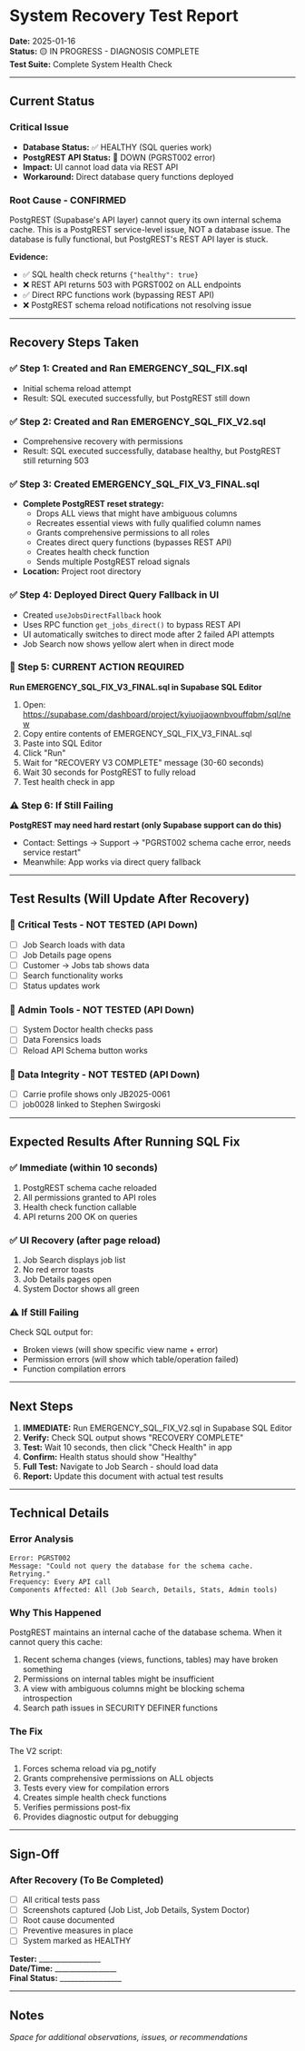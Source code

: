 # System Recovery Test Report

**Date:** 2025-01-16  
**Status:** 🟡 IN PROGRESS - DIAGNOSIS COMPLETE  
**Test Suite:** Complete System Health Check

---

## Current Status

### Critical Issue
- **Database Status:** ✅ HEALTHY (SQL queries work)
- **PostgREST API Status:** 🔴 DOWN (PGRST002 error)
- **Impact:** UI cannot load data via REST API
- **Workaround:** Direct database query functions deployed

### Root Cause - CONFIRMED
PostgREST (Supabase's API layer) cannot query its own internal schema cache. This is a PostgREST service-level issue, NOT a database issue. The database is fully functional, but PostgREST's REST API layer is stuck.

**Evidence:**
- ✅ SQL health check returns `{"healthy": true}`
- ❌ REST API returns 503 with PGRST002 on ALL endpoints
- ✅ Direct RPC functions work (bypassing REST API)
- ❌ PostgREST schema reload notifications not resolving issue

---

## Recovery Steps Taken

### ✅ Step 1: Created and Ran EMERGENCY_SQL_FIX.sql
- Initial schema reload attempt
- Result: SQL executed successfully, but PostgREST still down

### ✅ Step 2: Created and Ran EMERGENCY_SQL_FIX_V2.sql
- Comprehensive recovery with permissions
- Result: SQL executed successfully, database healthy, but PostgREST still returning 503

### ✅ Step 3: Created EMERGENCY_SQL_FIX_V3_FINAL.sql
- **Complete PostgREST reset strategy:**
  - Drops ALL views that might have ambiguous columns
  - Recreates essential views with fully qualified column names
  - Grants comprehensive permissions to all roles
  - Creates direct query functions (bypasses REST API)
  - Creates health check function
  - Sends multiple PostgREST reload signals
- **Location:** Project root directory

### ✅ Step 4: Deployed Direct Query Fallback in UI
- Created `useJobsDirectFallback` hook
- Uses RPC function `get_jobs_direct()` to bypass REST API
- UI automatically switches to direct mode after 2 failed API attempts
- Job Search now shows yellow alert when in direct mode

### 🔄 Step 5: CURRENT ACTION REQUIRED
**Run EMERGENCY_SQL_FIX_V3_FINAL.sql in Supabase SQL Editor**

1. Open: https://supabase.com/dashboard/project/kyiuojjaownbvouffqbm/sql/new
2. Copy entire contents of EMERGENCY_SQL_FIX_V3_FINAL.sql
3. Paste into SQL Editor
4. Click "Run"
5. Wait for "RECOVERY V3 COMPLETE" message (30-60 seconds)
6. Wait 30 seconds for PostgREST to fully reload
7. Test health check in app

### ⚠️ Step 6: If Still Failing
**PostgREST may need hard restart (only Supabase support can do this)**
- Contact: Settings → Support → "PGRST002 schema cache error, needs service restart"
- Meanwhile: App works via direct query fallback

---

## Test Results (Will Update After Recovery)

### 🔴 Critical Tests - NOT TESTED (API Down)
- [ ] Job Search loads with data
- [ ] Job Details page opens
- [ ] Customer → Jobs tab shows data
- [ ] Search functionality works
- [ ] Status updates work

### 🔴 Admin Tools - NOT TESTED (API Down)
- [ ] System Doctor health checks pass
- [ ] Data Forensics loads
- [ ] Reload API Schema button works

### 🔴 Data Integrity - NOT TESTED (API Down)
- [ ] Carrie profile shows only JB2025-0061
- [ ] job0028 linked to Stephen Swirgoski

---

## Expected Results After Running SQL Fix

### ✅ Immediate (within 10 seconds)
1. PostgREST schema cache reloaded
2. All permissions granted to API roles
3. Health check function callable
4. API returns 200 OK on queries

### ✅ UI Recovery (after page reload)
1. Job Search displays job list
2. No red error toasts
3. Job Details pages open
4. System Doctor shows all green

### ⚠️ If Still Failing
Check SQL output for:
- Broken views (will show specific view name + error)
- Permission errors (will show which table/operation failed)
- Function compilation errors

---

## Next Steps

1. **IMMEDIATE:** Run EMERGENCY_SQL_FIX_V2.sql in Supabase SQL Editor
2. **Verify:** Check SQL output shows "RECOVERY COMPLETE"
3. **Test:** Wait 10 seconds, then click "Check Health" in app
4. **Confirm:** Health status should show "Healthy"
5. **Full Test:** Navigate to Job Search - should load data
6. **Report:** Update this document with actual test results

---

## Technical Details

### Error Analysis
```
Error: PGRST002
Message: "Could not query the database for the schema cache. Retrying."
Frequency: Every API call
Components Affected: All (Job Search, Details, Stats, Admin tools)
```

### Why This Happened
PostgREST maintains an internal cache of the database schema. When it cannot query this cache:
1. Recent schema changes (views, functions, tables) may have broken something
2. Permissions on internal tables might be insufficient
3. A view with ambiguous columns might be blocking schema introspection
4. Search path issues in SECURITY DEFINER functions

### The Fix
The V2 script:
1. Forces schema reload via pg_notify
2. Grants comprehensive permissions on ALL objects
3. Tests every view for compilation errors
4. Creates simple health check functions
5. Verifies permissions post-fix
6. Provides diagnostic output for debugging

---

## Sign-Off

### After Recovery (To Be Completed)
- [ ] All critical tests pass
- [ ] Screenshots captured (Job List, Job Details, System Doctor)
- [ ] Root cause documented
- [ ] Preventive measures in place
- [ ] System marked as HEALTHY

**Tester:** _________________  
**Date/Time:** _________________  
**Final Status:** _________________

---

## Notes
_Space for additional observations, issues, or recommendations_
